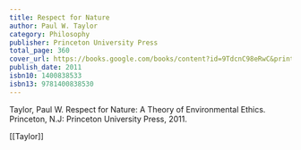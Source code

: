 ```yaml
---
title: Respect for Nature
author: Paul W. Taylor
category: Philosophy
publisher: Princeton University Press
total_page: 360
cover_url: https://books.google.com/books/content?id=9TdcnC98eRwC&printsec=frontcover&img=1&zoom=1&edge=curl&source=gbs_api
publish_date: 2011
isbn10: 1400838533
isbn13: 9781400838530
---
```


Taylor, Paul W. Respect for Nature: A Theory of Environmental Ethics. Princeton, N.J: Princeton University Press, 2011.

[[Taylor]]
